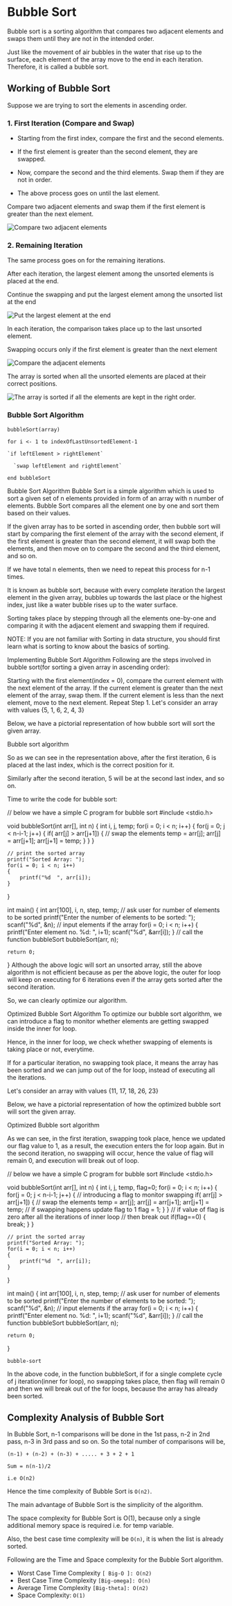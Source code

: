 # Bubble Sort

Bubble sort is a sorting algorithm that compares two adjacent elements and swaps them until they are not in the intended order.

Just like the movement of air bubbles in the water that rise up to the surface, each element of the array move to the end in each iteration. Therefore, it is called a bubble sort.

## Working of Bubble Sort
Suppose we are trying to sort the elements in ascending order.

### 1. First Iteration (Compare and Swap)

- Starting from the first index, compare the first and the second elements.

- If the first element is greater than the second element, they are swapped.

- Now, compare the second and the third elements. Swap them if they are not in order.

- The above process goes on until the last element.

Compare two adjacent elements and swap them if the first element is greater than the next element.

![Compare two adjacent elements](https://cdn.programiz.com/cdn/farfuture/kn1zM7ZGIj60jcTe3mv8gAtbrvFHqxgqfQ7F9MdjPuA/mtime:1582112622/sites/tutorial2program/files/Bubble-sort-0.png)

### 2. Remaining Iteration

The same process goes on for the remaining iterations.

After each iteration, the largest element among the unsorted elements is placed at the end.

Continue the swapping and put the largest element among the unsorted list at the end

![Put the largest element at the end](https://cdn.programiz.com/cdn/farfuture/LzbPYkOXS-DjqwLqtIrixMZCD1XLdU-JWWedrL1YIpw/mtime:1582112622/sites/tutorial2program/files/Bubble-sort-1.png)

In each iteration, the comparison takes place up to the last unsorted element.

Swapping occurs only if the first element is greater than the next element

![Compare the adjacent elements](https://cdn.programiz.com/cdn/farfuture/-C5A9EpPrCAwR2TFQlZhG0uy5aSKmq-ewMaWyXp8_a8/mtime:1582112622/sites/tutorial2program/files/Bubble-sort-2.png)

The array is sorted when all the unsorted elements are placed at their correct positions.

![The array is sorted if all the elements are kept in the right order.](https://cdn.programiz.com/cdn/farfuture/NnXQeMGuMJnIH0qzC1C5n7r4FOynP9vu3cWEdCK5Qjk/mtime:1582112622/sites/tutorial2program/files/Bubble-sort-3.png)

### Bubble Sort Algorithm
`bubbleSort(array)`

  `for i <- 1 to indexOfLastUnsortedElement-1`
  
    `if leftElement > rightElement`
    
      `swap leftElement and rightElement`
      
`end bubbleSort`

Bubble Sort Algorithm
Bubble Sort is a simple algorithm which is used to sort a given set of n elements provided in form of an array with n number of elements. Bubble Sort compares all the element one by one and sort them based on their values.

If the given array has to be sorted in ascending order, then bubble sort will start by comparing the first element of the array with the second element, if the first element is greater than the second element, it will swap both the elements, and then move on to compare the second and the third element, and so on.

If we have total n elements, then we need to repeat this process for n-1 times.

It is known as bubble sort, because with every complete iteration the largest element in the given array, bubbles up towards the last place or the highest index, just like a water bubble rises up to the water surface.

Sorting takes place by stepping through all the elements one-by-one and comparing it with the adjacent element and swapping them if required.

NOTE: If you are not familiar with Sorting in data structure, you should first learn what is sorting to know about the basics of sorting.

Implementing Bubble Sort Algorithm
Following are the steps involved in bubble sort(for sorting a given array in ascending order):

Starting with the first element(index = 0), compare the current element with the next element of the array.
If the current element is greater than the next element of the array, swap them.
If the current element is less than the next element, move to the next element. Repeat Step 1.
Let's consider an array with values {5, 1, 6, 2, 4, 3}

Below, we have a pictorial representation of how bubble sort will sort the given array.

Bubble sort algorithm

So as we can see in the representation above, after the first iteration, 6 is placed at the last index, which is the correct position for it.

Similarly after the second iteration, 5 will be at the second last index, and so on.

Time to write the code for bubble sort:

// below we have a simple C program for bubble sort
#include <stdio.h>

void bubbleSort(int arr[], int n)
{
    int i, j, temp;
    for(i = 0; i < n; i++)
    {
        for(j = 0; j < n-i-1; j++)
        {
            if( arr[j] > arr[j+1])
            {
                // swap the elements
                temp = arr[j];
                arr[j] = arr[j+1];
                arr[j+1] = temp;
            } 
        }
    }
    
    // print the sorted array
    printf("Sorted Array: ");
    for(i = 0; i < n; i++)
    {
        printf("%d  ", arr[i]);
    }
}

int main()
{
    int arr[100], i, n, step, temp;
    // ask user for number of elements to be sorted
    printf("Enter the number of elements to be sorted: ");
    scanf("%d", &n);
    // input elements if the array
    for(i = 0; i < n; i++)
    {
        printf("Enter element no. %d: ", i+1);
        scanf("%d", &arr[i]);
    }
    // call the function bubbleSort
    bubbleSort(arr, n);
    
    return 0;
}
Although the above logic will sort an unsorted array, still the above algorithm is not efficient because as per the above logic, the outer for loop will keep on executing for 6 iterations even if the array gets sorted after the second iteration.

So, we can clearly optimize our algorithm.

Optimized Bubble Sort Algorithm
To optimize our bubble sort algorithm, we can introduce a flag to monitor whether elements are getting swapped inside the inner for loop.

Hence, in the inner for loop, we check whether swapping of elements is taking place or not, everytime.

If for a particular iteration, no swapping took place, it means the array has been sorted and we can jump out of the for loop, instead of executing all the iterations.

Let's consider an array with values {11, 17, 18, 26, 23}

Below, we have a pictorial representation of how the optimized bubble sort will sort the given array.

Optimized Bubble sort algorithm

As we can see, in the first iteration, swapping took place, hence we updated our flag value to 1, as a result, the execution enters the for loop again. But in the second iteration, no swapping will occur, hence the value of flag will remain 0, and execution will break out of loop.

// below we have a simple C program for bubble sort
#include <stdio.h>

void bubbleSort(int arr[], int n)
{
    int i, j, temp, flag=0;
    for(i = 0; i < n; i++)
    {
        for(j = 0; j < n-i-1; j++)
        {
            // introducing a flag to monitor swapping
            if( arr[j] > arr[j+1])
            {
                // swap the elements
                temp = arr[j];
                arr[j] = arr[j+1];
                arr[j+1] = temp;
                // if swapping happens update flag to 1
                flag = 1;
            } 
        }
        // if value of flag is zero after all the iterations of inner loop
        // then break out
        if(flag==0)
        {
            break;
        }
    }
    
    // print the sorted array
    printf("Sorted Array: ");
    for(i = 0; i < n; i++)
    {
        printf("%d  ", arr[i]);
    }
}

int main()
{
    int arr[100], i, n, step, temp;
    // ask user for number of elements to be sorted
    printf("Enter the number of elements to be sorted: ");
    scanf("%d", &n);
    // input elements if the array
    for(i = 0; i < n; i++)
    {
        printf("Enter element no. %d: ", i+1);
        scanf("%d", &arr[i]);
    }
    // call the function bubbleSort
    bubbleSort(arr, n);
    
    return 0;
}

    bubble-sort

In the above code, in the function bubbleSort, if for a single complete cycle of j iteration(inner for loop), no swapping takes place, then flag will remain 0 and then we will break out of the for loops, because the array has already been sorted.

## Complexity Analysis of Bubble Sort

In Bubble Sort, n-1 comparisons will be done in the 1st pass, n-2 in 2nd pass, n-3 in 3rd pass and so on. So the total number of comparisons will be,


`(n-1) + (n-2) + (n-3) + ..... + 3 + 2 + 1`

`Sum = n(n-1)/2`

`i.e O(n2)`

Hence the time complexity of Bubble Sort is `O(n2)`.

The main advantage of Bubble Sort is the simplicity of the algorithm.

The space complexity for Bubble Sort is O(1), because only a single additional memory space is required i.e. for temp variable.

Also, the best case time complexity will be `O(n)`, it is when the list is already sorted.

Following are the Time and Space complexity for the Bubble Sort algorithm.

- Worst Case Time Complexity `[ Big-O ]: O(n2)`
- Best Case Time Complexity `[Big-omega]: O(n)`
- Average Time Complexity `[Big-theta]: O(n2)`
- Space Complexity: `O(1)`